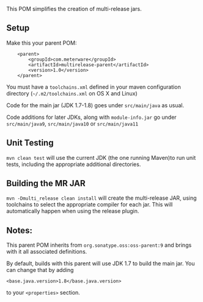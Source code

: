 This POM simplifies the creation of multi-release jars. 

## Setup

Make this your parent POM:

```
    <parent>
        <groupId>com.meterware</groupId>
        <artifactId>multirelease-parent</artifactId>
        <version>1.0</version>
    </parent>
```

You must have a `toolchains.xml` defined in your maven configuration directory (`~/.m2/toolchains.xml` on OS X and Linux)

Code for the main jar (JDK 1.7-1.8) goes under `src/main/java` as usual. 

Code additions for later JDKs, along with `module-info.jar` go under `src/main/java9`, `src/main/java10` or `src/main/java11`

## Unit Testing

`mvn clean test` will use the current JDK (the one running Maven)to run unit tests, 
including the appropriate additional directories.

## Building the MR JAR

`mvn -Dmulti_release clean install` will create the multi-release JAR, using toolchains to select the appropriate
compiler for each jar.  This will automatically happen when using the release plugin.

## Notes:

This parent POM inherits from `org.sonatype.oss:oss-parent:9` and brings with it all associated definitions.

By default, builds with this parent will use JDK 1.7 to build the main jar. You can change that by adding

```
<base.java.version>1.8</base.java.version>
```

to your `<properties>` section.
